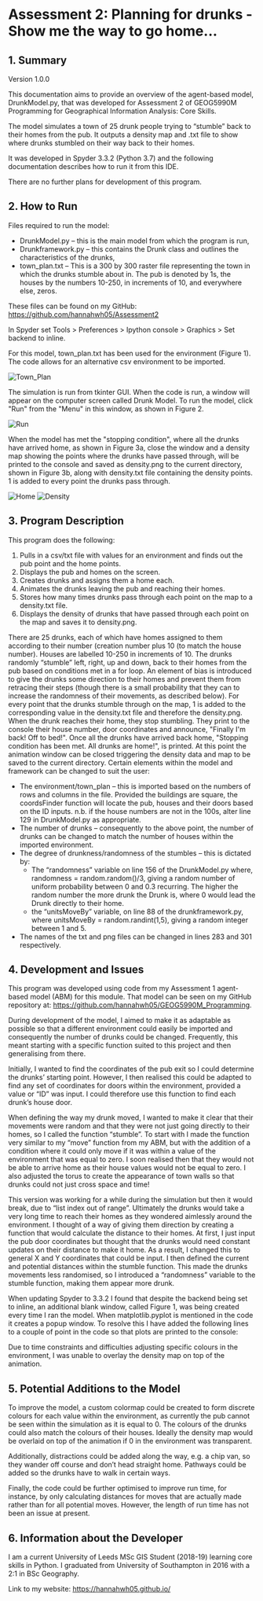 # Assessment 2: Planning for drunks - Show me the way to go home...

## 1.	Summary 

Version 1.0.0

This documentation aims to provide an overview of the agent-based model, DrunkModel.py, that was developed for Assessment 2 of  GEOG5990M Programming for Geographical Information Analysis: Core Skills. 

The model simulates a town of 25 drunk people trying to “stumble” back to their homes from the pub. It outputs a density map and .txt file to show where drunks stumbled on their way back to their homes. 

It was developed in Spyder 3.3.2 (Python 3.7) and the following documentation describes how to run it from this IDE. 

There are no further plans for development of this program. 

## 2.	How to Run

Files required to run the model:
* DrunkModel.py – this is the main model from which the program is run,
* Drunkframework.py – this contains the Drunk class and outlines the characteristics of the drunks,
* town_plan.txt – This is a 300 by 300 raster file representing the town in which the drunks stumble about in. The pub is denoted by 1s, the houses by the numbers 10-250, in increments of 10, and everywhere else, zeros. 

These files can be found on my GitHub: https://github.com/hannahwh05/Assessment2

In Spyder set Tools > Preferences > Ipython console > Graphics > Set backend 
to inline.

For this model, town_plan.txt has been used for the environment (Figure 1). The code allows for an alternative csv environment to be imported.

![Town_Plan](hannahwh05.github.io/images/town_plan.png "Figure 1: Town Plan")
      

The simulation is run from tkinter GUI. When the code is run, a window will appear on the computer screen called Drunk Model. To run the model, click "Run" from the "Menu" in this window, as shown in Figure 2.

![Run](hannahwh05.github.io/images/run.PNG "Figure 2: How to run the model")
      

When the model has met the "stopping condition", where all the drunks have arrived home, as shown in Figure 3a, close the window and a density map showing the points where the drunks have passed through, will be printed to the console and saved as density.png to the current directory, shown in Figure 3b, along with density.txt file containing the density points. 1 is added to every point the drunks pass through. 

![Home](hannahwh05.github.io/images/home.png "Figure 3a: End of Simulation")
![Density](hannahwh05.github.io/images/density.png "Figure 3b: Density Map of Drunks")
      
## 3.	Program Description

This program does the following:
1.	Pulls in a csv/txt file with values for an environment and finds out the pub point and the home points.
2.	Displays the pub and homes on the screen.
3.	Creates drunks and assigns them a home each.
4.	Animates the drunks leaving the pub and reaching their homes.
5.	Stores how many times drunks pass through each point on the map to a density.txt file.
6.	Displays the density of drunks that have passed through each point on the map and saves it to density.png.


There are 25 drunks, each of which have homes assigned to them according to their number (creation number plus 10 (to match the house number). Houses are labelled 10-250 in increments of 10. The drunks randomly “stumble” left, right, up and down, back to their homes from the pub based on conditions met in a for loop. An element of bias is introduced to give the drunks some direction to their homes and prevent them from retracing their steps (though there is a small probability that they can to increase the randomness of their movements, as described below). For every point that the drunks stumble through on the map, 1 is added to the corresponding value in the density.txt file and therefore the density.png. When the drunk reaches their home, they stop stumbling. They print to the console their house number, door coordinates and announce, "Finally I'm back! Off to bed!". Once all the drunks have arrived back home, "Stopping condition has been met. All drunks are home!", is printed. At this point the animation window can be closed triggering the density data and map to be saved to the current directory. 
Certain elements within the model and framework can be changed to suit the user:
* The environment/town_plan – this is imported based on the numbers of rows and columns in the file. Provided the buildings are square, the coordsFinder function will locate the pub, houses and their doors based on the ID inputs. n.b. if the house numbers are not in the 100s, alter line 129 in DrunkModel.py as appropriate.
* The number of drunks – consequently to the above point, the number of drunks can be changed to match the number of houses within the imported environment.
* The degree of drunkness/randomness of the stumbles – this is dictated by:
  * The “randomness” variable on line 156 of the DrunkModel.py where, randomness = random.random()/3, giving a random number of uniform probability between 0 and 0.3 recurring. The higher the random number the more drunk the Drunk is, where 0 would lead the Drunk directly to their home. 
  * the “unitsMoveBy” variable, on line 88 of the drunkframework.py, where unitsMoveBy = random.randint(1,5), giving a random integer between 1 and 5. 
* The names of the txt and png files can be changed in lines 283 and 301 respectively.


## 4.	Development and Issues

This program was developed using code from my Assessment 1 agent-based model (ABM) for this module. That model can be seen on my GitHub repository at: https://github.com/hannahwh05/GEOG5990M_Programming.

During development of the model, I aimed to make it as adaptable as possible so that a different environment could easily be imported and consequently the number of drunks could be changed. Frequently, this meant starting with a specific function suited to this project and then generalising from there.  

Initially, I wanted to find the coordinates of the pub exit so I could determine the drunks’ starting point. However, I then realised this could be adapted to find any set of coordinates for doors within the environment, provided a value or “ID” was input. I could therefore use this function to find each drunk’s house door. 

When defining the way my drunk moved, I wanted to make it clear that their movements were random and that they were not just going directly to their homes, so I called the function “stumble”. To start with I made the function very similar to my “move” function from my ABM, but with the addition of a condition where it could only move if it was within a value of the environment that was equal to zero. I soon realised then that they would not be able to arrive home as their house values would not be equal to zero. I also adjusted the torus to create the appearance of town walls so that drunks could not just cross space and time! 

This version was working for a while during the simulation but then it would break, due to “list index out of range”. Ultimately the drunks would take a very long time to reach their homes as they wondered aimlessly around the environment. I thought of a way of giving them direction by creating a function that would calculate the distance to their homes. At first, I just input the pub door coordinates but thought that the drunks would need constant updates on their distance to make it home. As a result, I changed this to general X and Y coordinates that could be input. I then defined the current and potential distances within the stumble function. This made the drunks movements less randomised, so I introduced a “randomness” variable to the stumble function, making them appear more drunk. 

When updating Spyder to 3.3.2 I found that despite the backend being set to inline, an additional blank window, called Figure 1, was being created every time I ran the model. When matplotlib.pyplot is mentioned in the code it creates a popup window. To resolve this I have added the following lines to a couple of point in the code so that plots are printed to the console:
 

Due to time constraints and difficulties adjusting specific colours in the environment, I was unable to overlay the density map on top of the animation. 

## 5.	Potential Additions to the Model

To improve the model, a custom colormap could be created to form discrete colours for each value within the environment, as currently the pub cannot be seen within the simulation as it is equal to 0. The colours of the drunks could also match the colours of their houses. Ideally the density map would be overlaid on top of the animation if 0 in the environment was transparent.   

Additionally, distractions could be added along the way, e.g. a chip van, so they wander off course and don’t head straight home.  Pathways could be added so the drunks have to walk in certain ways. 

Finally, the code could be further optimised to improve run time, for instance, by only calculating distances for moves that are actually made rather than for all potential moves. However, the length of run time has not been an issue at present. 

## 6.	Information about the Developer

I am a current University of Leeds MSc GIS Student (2018-19) learning core skills in Python. I graduated from University of Southampton in 2016 with a 2:1 in BSc Geography. 

Link to my website: https://hannahwh05.github.io/



